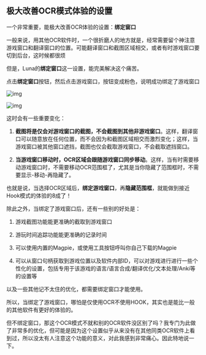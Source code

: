 ## 极大改善OCR模式体验的设置

一个非常重要，能极大改善OCR体验的设置：**绑定窗口**

一般来说，用其他OCR软件时，一个很折磨人的地方就是，经常需要留个神注意游戏窗口和翻译窗口的位置。可能翻译窗口和截图区域相交，或者有时游戏窗口要切到后台，这时候都很烦

但是，Luna的**绑定窗口**这一设置，能完美解决这个痛苦。

点击**绑定窗口**按钮，然后点击游戏窗口，按钮变成粉色，说明成功绑定了游戏窗口

![img](https://image.lunatranslator.org/zh/gooduseocr/bind.png)

![img](https://image.lunatranslator.org/zh/gooduseocr/bindok.png)

这时会有一些重要变化：

1. **截图将是仅会对游戏窗口的截图，不会截图到其他非游戏窗口**。这样，翻译窗口可以随意放在任何位置，而不会因为和截图区域相交而激烈变化；这样，当游戏窗口被其他窗口遮挡，截图也仅会截取游戏窗口，不会截取遮挡窗口。

2. **当游戏窗口移动时，OCR区域会跟随游戏窗口同步移动**。这样，当有时需要移动游戏窗口时，不需要移动OCR范围框了，尤其是当你隐藏了范围框时，不需要显示-移动-再隐藏了。

也就是说，当选择OCR区域后，**绑定游戏窗口**，再**隐藏范围框**，就能做到接近Hook模式的体验的8成了！

除此之外，当绑定了游戏窗口后，还有一些别的好处是：

1. 游戏截图功能能更准确的截取到游戏窗口

2. 游玩时间追踪功能能更准确的记录时间

3. 可以使用内置的Magpie，或使用工具按钮呼叫你自己下载的Magpie

4. 可以从窗口句柄获取到游戏位置以及软件内部ID，可以对游戏进行进行一些个性化的设置，包括专用于该游戏的语言/语言合成/翻译优化/文本处理/Anki等的设置等

以及一些其他记不太住的优化，都需要绑定窗口才能使用。

所以，当绑定了游戏窗口，哪怕是仅使用OCR不使用HOOK，其实也是能比一般的其他软件有更好的体验的。

但不绑定窗口，那这个OCR模式不就和别的OCR软件没区别了吗？我专门为此做了非常多的优化，但可能是因为这个设置似乎从来没有在其他同类OCR软件上看到过，所以没太有人注意这个功能的意义，对此我感到非常痛心。因此特地说一下。